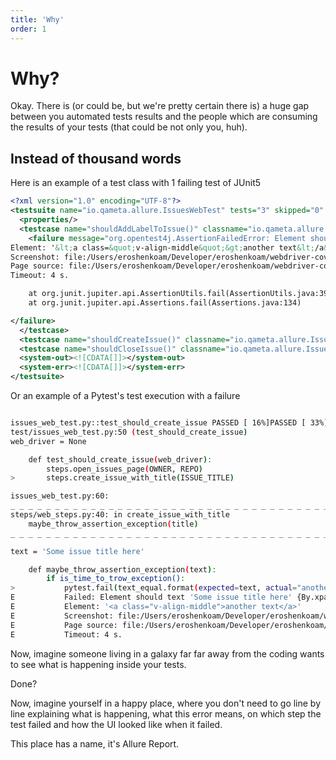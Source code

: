 ```yaml
---
title: 'Why'
order: 1
---
```


# Why?

Okay. There is (or could be, but we're pretty certain there is) a huge gap between you automated tests results and the people which are consuming the results of your tests (that could be not only you, huh).

## Instead of thousand words

Here is an example of a test class with 1 failing test of JUnit5

```xml
<?xml version="1.0" encoding="UTF-8"?>
<testsuite name="io.qameta.allure.IssuesWebTest" tests="3" skipped="0" failures="1" errors="0" timestamp="2022-03-28T10:49:35" hostname="local.pc" time="3.039">
  <properties/>
  <testcase name="shouldAddLabelToIssue()" classname="io.qameta.allure.IssuesWebTest" time="1.019">
    <failure message="org.opentest4j.AssertionFailedError: Element should have text 'Some issue title here' {By.xpath: //a[@href='/eroshenkoam/allure-example']}&#10;Element: '&lt;a class=&quot;v-align-middle&quot;&gt;another text&lt;/a&gt;'&#10;Screenshot: file:/Users/eroshenkoam/Developer/eroshenkoam/webdriver-coverage-example/build/reports/tests/1603973703632.0.png&#10;Page source: file:/Users/eroshenkoam/Developer/eroshenkoam/webdriver-coverage-example/build/reports/tests/1603973703632.0.html&#10;Timeout: 4 s.&#10;" type="org.opentest4j.AssertionFailedError">org.opentest4j.AssertionFailedError: Element should text 'Some issue title here' {By.xpath: //a[@href='/eroshenkoam/allure-example']}
Element: '&lt;a class=&quot;v-align-middle&quot;&gt;another text&lt;/a&gt;'
Screenshot: file:/Users/eroshenkoam/Developer/eroshenkoam/webdriver-coverage-example/build/reports/tests/1603973703632.0.png
Page source: file:/Users/eroshenkoam/Developer/eroshenkoam/webdriver-coverage-example/build/reports/tests/1603973703632.0.html
Timeout: 4 s.

	at org.junit.jupiter.api.AssertionUtils.fail(AssertionUtils.java:39)
	at org.junit.jupiter.api.Assertions.fail(Assertions.java:134)

</failure>
  </testcase>
  <testcase name="shouldCreateIssue()" classname="io.qameta.allure.IssuesWebTest" time="1.006"/>
  <testcase name="shouldCloseIssue()" classname="io.qameta.allure.IssuesWebTest" time="1.007"/>
  <system-out><![CDATA[]]></system-out>
  <system-err><![CDATA[]]></system-err>
</testsuite>

```

Or an example of a Pytest's test execution with a failure

```bash

issues_web_test.py::test_should_create_issue PASSED [ 16%]PASSED [ 33%]PASSED [ 50%]PASSED [ 66%]FAILED                      [ 83%]
test/issues_web_test.py:50 (test_should_create_issue)
web_driver = None

    def test_should_create_issue(web_driver):
        steps.open_issues_page(OWNER, REPO)
>       steps.create_issue_with_title(ISSUE_TITLE)

issues_web_test.py:60: 
_ _ _ _ _ _ _ _ _ _ _ _ _ _ _ _ _ _ _ _ _ _ _ _ _ _ _ _ _ _ _ _ _ _ _ _ _ _ _ _ 
steps/web_steps.py:40: in create_issue_with_title
    maybe_throw_assertion_exception(title)
_ _ _ _ _ _ _ _ _ _ _ _ _ _ _ _ _ _ _ _ _ _ _ _ _ _ _ _ _ _ _ _ _ _ _ _ _ _ _ _ 

text = 'Some issue title here'

    def maybe_throw_assertion_exception(text):
        if is_time_to_trow_exception():
>           pytest.fail(text_equal.format(expected=text, actual="another text"))
E           Failed: Element should text 'Some issue title here' {By.xpath: //a[@href='/eroshenkoam/allure-example']}
E           Element: '<a class="v-align-middle">another text</a>'
E           Screenshot: file:/Users/eroshenkoam/Developer/eroshenkoam/webdriver-coverage-example/build/reports/tests/1603973703632.0.png
E           Page source: file:/Users/eroshenkoam/Developer/eroshenkoam/webdriver-coverage-example/build/reports/tests/1603973703632.0.html
E           Timeout: 4 s.

```

Now, imagine someone living in a galaxy far far away from the coding wants to see what is happening inside your tests.

Done?

Now, imagine yourself in a happy place, where you don't need to go line by line explaining what is happening, what this error means, on which step the test failed and how the UI looked like when it failed.

This place has a name, it's Allure Report.
